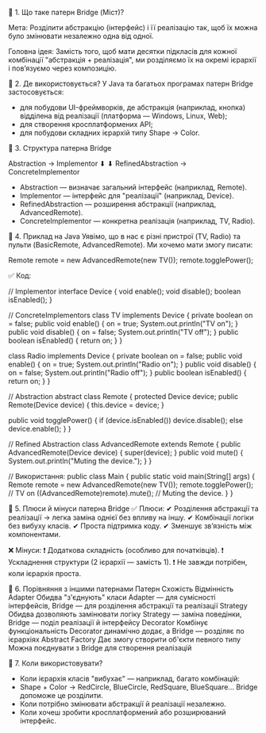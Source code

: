 🔷 1. Що таке патерн Bridge (Міст)?

Мета:
Розділити абстракцію (інтерфейс) і її реалізацію так, щоб їх
можна було змінювати незалежно одна від одної.

Головна ідея:
Замість того, щоб мати десятки підкласів для кожної комбінації
"абстракція + реалізація", ми розділяємо їх на окремі ієрархії
і пов’язуємо через композицію.

🔷 2. Де використовується?
У Java та багатьох програмах патерн Bridge застосовується:

* для побудови UI-фреймворків, де абстракція (наприклад, кнопка)
  відділена від реалізації (платформа — Windows, Linux, Web);
* для створення кросплатформених API;
* для побудови складних ієрархій типу Shape → Color.

🔷 3. Структура патерна Bridge

Abstraction     →   Implementor
⬇                       ⬇
RefinedAbstraction → ConcreteImplementor

* Abstraction — визначає загальний інтерфейс (наприклад, Remote).
* Implementor — інтерфейс для "реалізації" (наприклад, Device).
* RefinedAbstraction — розширення абстракції (наприклад, AdvancedRemote).
* ConcreteImplementor — конкретна реалізація (наприклад, TV, Radio).

🔷 4. Приклад на Java
Уявімо, що в нас є різні пристрої (TV, Radio) та пульти (BasicRemote,
AdvancedRemote). Ми хочемо мати змогу писати:

Remote remote = new AdvancedRemote(new TV());
remote.togglePower();

✅ Код:

// Implementor
interface Device {
void enable();
void disable();
boolean isEnabled();
}

// ConcreteImplementors
class TV implements Device {
private boolean on = false;
public void enable() { on = true; 
System.out.println("TV on"); }
public void disable() { on = false;
System.out.println("TV off"); }
public boolean isEnabled() { return on; }
}

class Radio implements Device {
private boolean on = false;
public void enable() { on = true; 
System.out.println("Radio on"); }
public void disable() { on = false; 
System.out.println("Radio off"); }
public boolean isEnabled() { return on; }
}

// Abstraction
abstract class Remote {
protected Device device;
public Remote(Device device) { this.device = device; }

public void togglePower() {
if (device.isEnabled()) device.disable();
else device.enable();
}
}

// Refined Abstraction
class AdvancedRemote extends Remote {
public AdvancedRemote(Device device) { super(device); }
public void mute() {
System.out.println("Muting the device.");
}
}

// Використання:
public class Main {
public static void main(String[] args) {
Remote remote = new AdvancedRemote(new TV());
remote.togglePower();  // TV on
((AdvancedRemote)remote).mute(); // Muting the device.
}
}


🔷 5. Плюси й мінуси патерна Bridge
✅ Плюси:
✔ Розділення абстракції та реалізації → легка заміна однієї без впливу на іншу.
✔ Комбінації логіки без вибуху класів.
✔ Проста підтримка коду.
✔ Зменшує зв’язність між компонентами.

❌ Мінуси:
❗ Додаткова складність (особливо для початківців).
❗ Ускладнення структури (2 ієрархії — замість 1).
❗ Не завжди потрібен, коли ієрархія проста.

🔷 6. Порівняння з іншими патернами
Патерн	                Схожість	                                Відмінність
Adapter	                Обидва "з'єднують" класи	                Adapter — для сумісності інтерфейсів, Bridge — для розділення абстракції та реалізації
Strategy	            Обидва дозволяють замінювати логіку	        Strategy — заміна поведінки, Bridge — поділ реалізації й інтерфейсу
Decorator	            Комбінує функціональність	                Decorator динамічно додає, а Bridge — розділяє по ієрархіях
Abstract Factory	    Дає змогу створити об'єкти певного типу	    Можна поєднувати з Bridge для створення реалізацій

🔷 7. Коли використовувати?
* Коли ієрархія класів "вибухає" — наприклад, багато комбінацій:
* Shape + Color → RedCircle, BlueCircle, RedSquare, BlueSquare...
  Bridge допоможе це розділити.
* Коли потрібно змінювати абстракції й реалізації незалежно.
* Коли хочеш зробити кросплатформений або розширюваний інтерфейс.